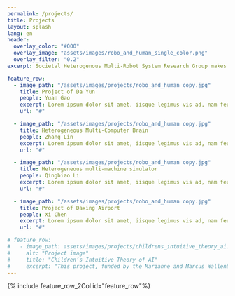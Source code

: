 ```yaml
---
permalink: /projects/
title: Projects
layout: splash
lang: en
header: 
  overlay_color: "#000"
  overlay_image: "assets/images/robo_and_human_single_color.png"
  overlay_filter: "0.2"
excerpt: Societal Heterogenous Multi-Robot System Research Group makes the theoretical results come to fruition through these projects with practical significance

feature_row:
  - image_path: "/assets/images/projects/robo_and_human copy.jpg"
    title: Project of Da Yun
    people: Yuan Gao
    excerpt: Lorem ipsum dolor sit amet, iisque legimus vis ad, nam feugait deserunt instructior ne. Dicant utroque facilis id eum, sea at facilisi expetendis. Vis ad aeque volumus volutpat.  
    url: "#"

  - image_path: "/assets/images/projects/robo_and_human copy.jpg"
    title: Heterogeneous Multi-Computer Brain
    people: Zhang Lin
    excerpt: Lorem ipsum dolor sit amet, iisque legimus vis ad, nam feugait deserunt instructior ne. Dicant utroque facilis id eum, sea at facilisi expetendis. Vis ad aeque volumus volutpat.  
    url: "#"

  - image_path: "/assets/images/projects/robo_and_human copy.jpg"
    title: Heterogeneous multi-machine simulator
    people: Qingbiao Li
    excerpt: Lorem ipsum dolor sit amet, iisque legimus vis ad, nam feugait deserunt instructior ne. Dicant utroque facilis id eum, sea at facilisi expetendis. Vis ad aeque volumus volutpat.  
    url: "#"

  - image_path: "/assets/images/projects/robo_and_human copy.jpg"
    title: Project of Daxing Airport
    people: Xi Chen
    excerpt: Lorem ipsum dolor sit amet, iisque legimus vis ad, nam feugait deserunt instructior ne. Dicant utroque facilis id eum, sea at facilisi expetendis. Vis ad aeque volumus volutpat.  
    url: "#"

# feature_row:
#   - image_path: assets/images/projects/childrens_intuitive_theory_ai.jpg
#     alt: "Project image"
#     title: "Children’s Intuitive Theory of AI"
#     excerpt: "This project, funded by the Marianne and Marcus Wallenberg Foundation (2023-2026), will explore trustworthy robots for preschoolers."
---
```


{% include feature_row_2Col id="feature_row"%} 
